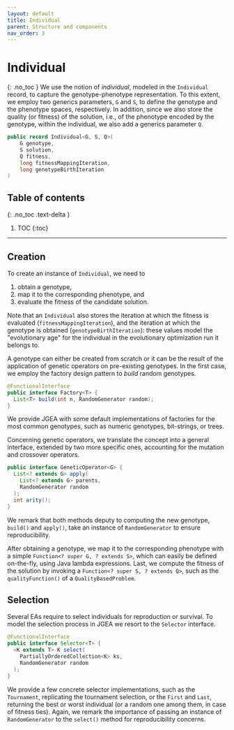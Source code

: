 ```yaml
---
layout: default
title: Individual
parent: Structure and components
nav_order: 3
---
```


# Individual
{: .no_toc }
We use the notion of _individual_, modeled in the ``Individual`` record, to capture the genotype-phenotype representation.
To this extent, we employ two generics parameters, ``G`` and ``S``, to define the genotype and the phenotype spaces, respectively.
In addition, since we also store the quality (or fitness) of the solution, i.e., of the phenotype encoded by the genotype, within the individual, we also add a generics parameter ``Q``.
```java
public record Individual<G, S, Q>(
    G genotype,
    S solution,
    Q fitness,
    long fitnessMappingIteration,
    long genotypeBirthIteration
)
```

## Table of contents
{: .no_toc .text-delta }

1. TOC
{:toc}

---

## Creation

To create an instance of ``Individual``, we need to 
1. obtain a genotype,
2. map it to the corresponding phenotype, and
3. evaluate the fitness of the candidate solution.

Note that an ``Individual`` also stores the iteration at which the fitness is evaluated (``fitnessMappingIteration``), and the iteration at which the genotype is obtained (``genotypeBirthIteration``): these values model the "evolutionary age" for the individual in the evolutionary optimization run it belongs to.

A genotype can either be created from scratch or it can be the result of the application of genetic operators on pre-existing genotypes.
In the first case, we employ the factory design pattern to _build_ random genotypes.
```java
@FunctionalInterface
public interface Factory<T> {
  List<T> build(int n, RandomGenerator random);
}
```
We provide JGEA with some default implementations of factories for the most common genotypes, such as numeric genotypes, bit-strings, or trees.

Concerning genetic operators, we translate the concept into a general interface, extended by two more specific ones, accounting for the mutation and crossover operators.
```java
public interface GeneticOperator<G> {
  List<? extends G> apply(
    List<? extends G> parents,
    RandomGenerator random
  );
  int arity();
}
```
We remark that both methods deputy to computing the new genotype, ``build()`` and ``apply()``, take an instance of ``RandomGenerator`` to ensure reproducibility.

After obtaining a genotype, we map it to the corresponding phenotype with a simple ``Function<? super G, ? extends S>``, which can easily be defined on-the-fly, using Java lambda expressions.
Last, we compute the fitness of the solution by invoking a ``Function<? super S, ? extends Q>``, such as the ``qualityFunction()`` of a ``QualityBasedProblem``.


## Selection

Several EAs require to select individuals for reproduction or survival.
To model the selection process in JGEA we resort to the ``Selector`` interface.
```java
@FunctionalInterface
public interface Selector<T> {
  <K extends T> K select(
    PartiallyOrderedCollection<K> ks,
    RandomGenerator random
  );
}
```
We provide a few concrete selector implementations, such as the ``Tournament``, replicating the tournament selection, or the ``First`` and ``Last``, returning the best or worst individual (or a random one among them, in case of fitness ties).
Again, we remark the importance of passing an instance of ``RandomGenerator`` to the ``select()`` method for reproducibility concerns.
